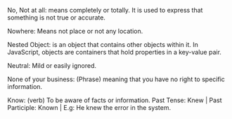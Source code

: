No, Not at all: means completely or totally. It is used to express that something is not true or accurate.

Nowhere: Means not place or not any location.

Nested Object: is an object that contains other objects within it. In JavaScript, objects are containers that hold properties in a key-value pair. 

Neutral: Mild or easily ignored. 

None of your business: (Phrase) meaning that you have no right to specific information. 

Know: (verb) To be aware of facts or information. Past Tense: Knew | Past Participle: Known | E.g: He knew the error in the system. 


